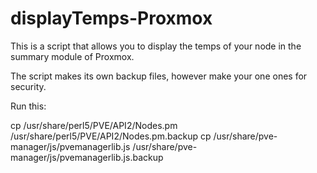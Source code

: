 # displayTemps-Proxmox
This is a script that allows you to display the temps of your node in the summary module of Proxmox.

The script makes its own backup files, however make your one ones for security.

Run this:

cp /usr/share/perl5/PVE/API2/Nodes.pm /usr/share/perl5/PVE/API2/Nodes.pm.backup
cp /usr/share/pve-manager/js/pvemanagerlib.js /usr/share/pve-manager/js/pvemanagerlib.js.backup
